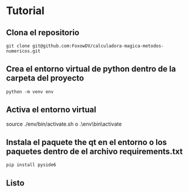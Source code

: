 # Tutorial

## Clona el repositorio
```git clone git@github.com:FoxowDV/calculadora-magica-metodos-numericos.git```

## Crea el entorno virtual de python dentro de la carpeta del proyecto
```python -m venv env```

## Activa el entorno virtual
source ./env/bin/activate.sh o .\env\bin\activate

## Instala el paquete the qt en el entorno o los paquetes dentro de el archivo requirements.txt
```pip install pyside6```


## Listo
